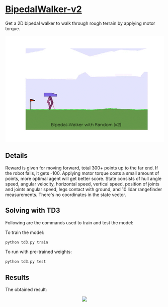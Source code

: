 # [BipedalWalker-v2](https://gym.openai.com/envs/BipedalWalker-v2/)

Get a 2D bipedal walker to walk through rough terrain by applying motor torque.

<p align="center">
  <img src="/assets/bipedal_walker_random.gif">
</p>

## Details
Reward is given for moving forward, total 300+ points up to the far end. If the robot falls, it gets -100. Applying motor torque costs a small amount of points, more optimal agent will get better score. State consists of hull angle speed, angular velocity, horizontal speed, vertical speed, position of joints and joints angular speed, legs contact with ground, and 10 lidar rangefinder measurements. There's no coordinates in the state vector.

## Solving with TD3
Following are the commands used to train and test the model:

To train the model:
```bash
python td3.py train
```

To run with pre-trained weights:
```bash
python td3.py test
```

## Results
The obtained result:
<p align="center">
  <img src="/assets/bipedal_walker_td3.gif">
</p>
